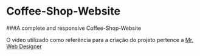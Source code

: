 # Coffee-Shop-Website

###A complete and responsive Coffee-Shop-Website 

O vídeo utilizado como referência para a criação do projeto pertence a [Mr. Web Designer](https://www.youtube.com/watch?v=TVFu4-Kd4oM)
